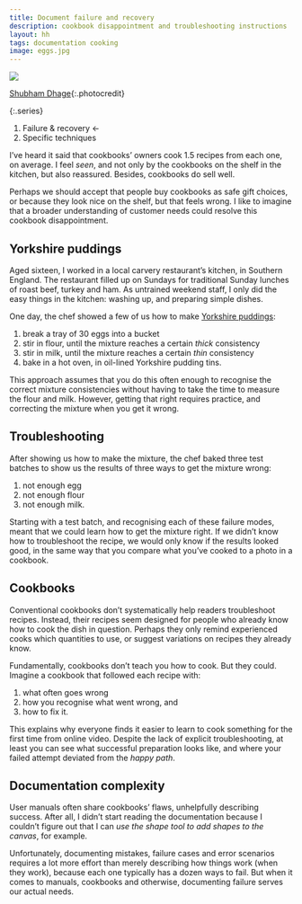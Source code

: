 ```yaml
---
title: Document failure and recovery
description: cookbook disappointment and troubleshooting instructions
layout: hh
tags: documentation cooking
image: eggs.jpg
---
```


![](eggs.jpg)

[Shubham Dhage](https://unsplash.com/photos/qgo7Tt_NWD0){:.photocredit}

{:.series}
1. Failure & recovery ←
2. Specific techniques

I’ve heard it said that cookbooks’ owners cook 1.5 recipes from each one, on average.
I feel _seen_, and not only by the cookbooks on the shelf in the kitchen, but also reassured.
Besides, cookbooks do sell well.

Perhaps we should accept that people buy cookbooks as safe gift choices,
or because they look nice on the shelf, but that feels wrong.
I like to imagine that a broader understanding of customer needs could resolve this cookbook disappointment.

## Yorkshire puddings

Aged sixteen, I worked in a local carvery restaurant’s kitchen, in Southern England.
The restaurant filled up on Sundays for traditional Sunday lunches of roast beef, turkey and ham.
As untrained weekend staff, I only did the easy things in the kitchen:
washing up, and preparing simple dishes.

One day, the chef showed a few of us how to make 
[Yorkshire puddings](https://en.wikipedia.org/wiki/Yorkshire_pudding):

1. break a tray of 30 eggs into a bucket
2. stir in flour, until the mixture reaches a certain _thick_ consistency
3. stir in milk, until the mixture reaches a certain _thin_ consistency
4. bake in a hot oven, in oil-lined Yorkshire pudding tins.

This approach assumes that you do this often enough to recognise the correct mixture consistencies without having to take the time to measure the flour and milk.
However, getting that right requires practice, and correcting the mixture when you get it wrong.

## Troubleshooting

After showing us how to make the mixture, the chef baked three test batches to show us the results of three ways to get the mixture wrong:

1. not enough egg
2. not enough flour
3. not enough milk.

Starting with a test batch, and recognising each of these failure modes,
meant that we could learn how to get the mixture right.
If we didn’t know how to troubleshoot the recipe, we would only know if the results looked good,
in the same way that you compare what you’ve cooked to a photo in a cookbook.

## Cookbooks

Conventional cookbooks don’t systematically help readers troubleshoot recipes.
Instead, their recipes seem designed for people who already know how to cook the dish in question.
Perhaps they only remind experienced cooks which quantities to use,
or suggest variations on recipes they already know.

Fundamentally, cookbooks don’t teach you how to cook. But they could.
Imagine a cookbook that followed each recipe with:

1. what often goes wrong
2. how you recognise what went wrong, and
3. how to fix it.

This explains why everyone finds it easier to learn to cook something for the first time from online video.
Despite the lack of explicit troubleshooting, at least you can see what successful preparation looks like, and where your failed attempt deviated from the _happy path_.

## Documentation complexity

User manuals often share cookbooks’ flaws, unhelpfully describing success.
After all, I didn’t start reading the documentation because I couldn’t figure out that I can
_use the shape tool to add shapes to the canvas_, for example.

Unfortunately, documenting mistakes, failure cases and error scenarios requires a lot more effort than merely describing how things work (when they work),
because each one typically has a dozen ways to fail.
But when it comes to manuals, cookbooks and otherwise,
documenting failure serves our actual needs.